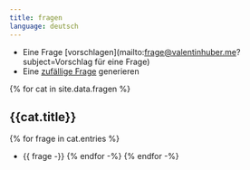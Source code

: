 ```yaml
---
title: fragen
language: deutsch
---
```

- Eine Frage [vorschlagen](mailto:frage@valentinhuber.me?subject=Vorschlag für eine Frage)
- Eine [zufällige Frage](/fragen/random.html) generieren

{% for cat in site.data.fragen %}

## {{cat.title}}
{% for frage in cat.entries %}
- {{ frage -}}
{% endfor -%}
{% endfor -%}